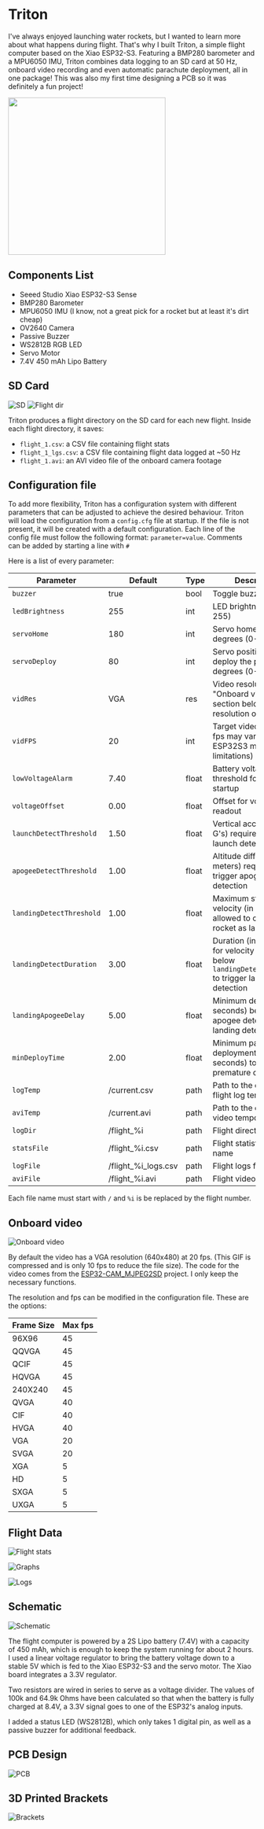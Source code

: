 # Triton

I've always enjoyed launching water rockets, but I wanted to learn more about what happens during flight. That's why I built Triton, a simple flight computer based on the Xiao ESP32-S3. Featuring a BMP280 barometer and a MPU6050 IMU, Triton combines data logging to an SD card at 50 Hz, onboard video recording and even automatic parachute deployment, all in one package! This was also my first time designing a PCB so it was definitely a fun project!

<a href="https://youtu.be/Fx56_Bi1SGc" target="_blank">
  <img src="img/thumbnail.png" height=320 />
</a>

## Components List

- Seeed Studio Xiao ESP32-S3 Sense
- BMP280 Barometer
- MPU6050 IMU (I know, not a great pick for a rocket but at least it's dirt cheap)
- OV2640 Camera
- Passive Buzzer
- WS2812B RGB LED
- Servo Motor
- 7.4V 450 mAh Lipo Battery

## SD Card

![SD](img/sd.png)
![Flight dir](img/flight_dir.png)

Triton produces a flight directory on the SD card for each new flight.
Inside each flight directory, it saves:
- `flight_1.csv`: a CSV file containing flight stats
- `flight_1_lgs.csv`: a CSV file containing flight data logged at ~50 Hz
- `flight_1.avi`: an AVI video file of the onboard camera footage

## Configuration file
To add more flexibility, Triton has a configuration system with different parameters that can be adjusted to achieve the desired behaviour. Triton will load the configuration from a `config.cfg` file at startup. If the file is not present, it will be created with a default configuration.
Each line of the config file must follow the following format: `parameter=value`. Comments can be added by starting a line with `#`

Here is a list of every parameter:

| Parameter               | Default       | Type   | Description                                                                                                      |
|-------------------------|---------------|--------|------------------------------------------------------------------------------------------------------------------|
| `buzzer`                | true          | bool   | Toggle buzzer                                                                                                    |
| `ledBrightness`         | 255           | int    | LED brightness (0-255)                                                                                                  |
| `servoHome`             | 180           | int    | Servo home position in degrees (0-180)                                                                                  |
| `servoDeploy`           | 80            | int    | Servo position to deploy the parachute in degrees (0-180)                                                               |
| `vidRes`                | VGA           | res | Video resolution, see "Onboard video" section below for resolution options                                      |
| `vidFPS`                | 20            | int    | Target video fps (actual fps may vary due to ESP32S3 memory limitations)                                        |
| `lowVoltageAlarm`       | 7.40          | float  | Battery voltage threshold for alarm at startup                                                                  |
| `voltageOffset`         | 0.00          | float  | Offset for voltage readout                                                                                      |
| `launchDetectThreshold` | 1.50          | float  | Vertical acceleration (in G's) required to trigger launch detection                                             |
| `apogeeDetectThreshold` | 1.00          | float  | Altitude difference (in meters) required to trigger apogee detection                                            |
| `landingDetectThreshold`| 1.00          | float  | Maximum stable velocity (in m/s) allowed to consider the rocket as landed                                       |
| `landingDetectDuration` | 3.00          | float  | Duration (in seconds) for velocity to stay below `landingDetectThreshold` to trigger landing detection          |
| `landingApogeeDelay`    | 5.00          | float  | Minimum delay (in seconds) between apogee detection and landing detection                                       |
| `minDeployTime`         | 2.00          | float  | Minimum parachute deployment time (in seconds) to avoid premature deployment|
| `logTemp`               | /current.csv  | path | Path to the current flight log temporary file                                                                    |
| `aviTemp`               | /current.avi  | path | Path to the current video temporary file                                                                         |
| `logDir`                | /flight_%i    | path | Flight directory name                                                                                |
| `statsFile`             | /flight_%i.csv| path | Flight statistics file name                                                                               |
| `logFile`               | /flight_%i_logs.csv | path | Flight logs file name                                                                                     |
| `aviFile`               | /flight_%i.avi| path | Flight video file name                                                                                   |

Each file name must start with `/` and `%i` is be replaced by the flight number.

## Onboard video

![Onboard video](img/onboard.gif)

By default the video has a VGA resolution (640x480) at 20 fps. (This GIF is compressed and is only 10 fps to reduce the file size).
The code for the video comes from the [ESP32-CAM_MJPEG2SD](https://github.com/s60sc/ESP32-CAM_MJPEG2SD) project. I only keep the necessary functions.

The resolution and fps can be modified in the configuration file. These are the options:

Frame Size | Max fps
------------ | -------------
96X96 | 45
QQVGA | 45
QCIF | 45
HQVGA | 45
240X240 | 45
QVGA | 40
CIF | 40
HVGA | 40
VGA | 20
SVGA | 20
XGA | 5
HD | 5
SXGA | 5
UXGA | 5

## Flight Data

![Flight stats](img/flight_stats.png)

![Graphs](img/graphs.png)

![Logs](img/logs.png)

## Schematic

![Schematic](img/schematic.png)

The flight computer is powered by a 2S Lipo battery (7.4V) with a capacity of 450 mAh, which is enough to keep the system running for about 2 hours. I used a linear voltage regulator to bring the battery voltage down to a stable 5V which is fed to the Xiao ESP32-S3 and the servo motor. The Xiao board integrates a 3.3V regulator.

Two resistors are wired in series to serve as a voltage divider. The values of 100k and 64.9k Ohms have been calculated so that when the battery is fully charged at 8.4V, a 3.3V signal goes to one of the ESP32's analog inputs.

I added a status LED (WS2812B), which only takes 1 digital pin, as well as a passive buzzer for additional feedback.

## PCB Design

![PCB](img/pcb.png)

## 3D Printed Brackets

![Brackets](img/brackets.png)
